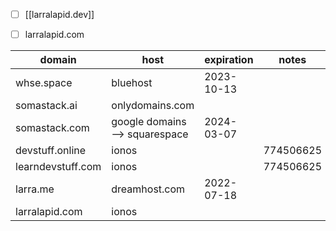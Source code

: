 
- [ ] [[larralapid.dev]]
- [ ] larralapid.com


| domain            | host                           | expiration | notes     |
| ----------------- | ------------------------------ | ---------- | --------- |
| whse.space        | bluehost                       | 2023-10-13 |           |
| somastack.ai      | onlydomains.com                |            |           |
| somastack.com     | google domains --> squarespace | 2024-03-07 |           |
| devstuff.online   | ionos                          |            | 774506625 |
| learndevstuff.com | ionos                          |            | 774506625 |
| larra.me          | dreamhost.com                  | 2022-07-18 |           |
| larralapid.com    | ionos                               |            |           |
